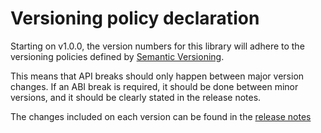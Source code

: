 Versioning policy declaration
=============================

Starting on v1.0.0, the version numbers for this library will adhere to the versioning policies defined by [Semantic Versioning](https://semver.org/).

This means that API breaks should only happen between major version changes.
If an ABI break is required, it should be done between minor versions, and it should be clearly stated in the release notes.

The changes included on each version can be found in the [release notes](https://github.com/eProsima/Micro-XRCE-DDS-Client/releases)
